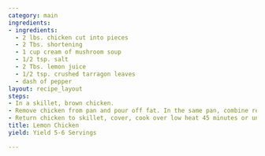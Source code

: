 ```yaml
---
category: main
ingredients:
- ingredients:
  - 2 lbs. chicken cut into pieces
  - 2 Tbs. shortening
  - 1 cup cream of mushroom soup
  - 1/2 tsp. salt
  - 2 Tbs. lemon juice
  - 1/2 tsp. crushed tarragon leaves
  - dash of pepper
layout: recipe_layout
steps:
- In a skillet, brown chicken.
- Remove chicken from pan and pour off fat. In the same pan, combine remaining ingredients.
- Return chicken to skillet, cover, cook over low heat 45 minutes or until tender.
title: Lemon Chicken
yield: Yield 5-6 Servings

---
```

